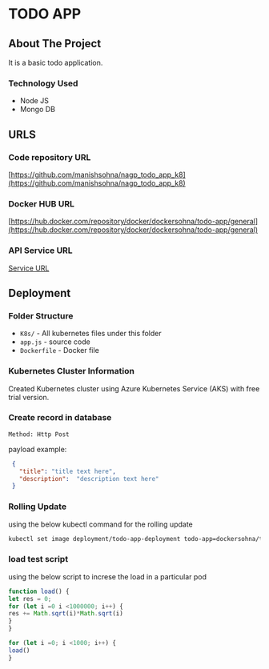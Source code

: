# TODO APP
  
<!-- ABOUT THE PROJECT -->
## About The Project
It is a basic todo application. 

### Technology Used

* Node JS
* Mongo DB


<!-- URLS -->
## URLS

### Code repository URL
[https://github.com/manishsohna/nagp_todo_app_k8](https://github.com/manishsohna/nagp_todo_app_k8)

### Docker HUB URL
[https://hub.docker.com/repository/docker/dockersohna/todo-app/general](https://hub.docker.com/repository/docker/dockersohna/todo-app/general)

### API Service URL
[Service URL](http://20.253.46.187)

## Deployment

### Folder Structure

  - `K8s/` - All kubernetes files under this folder
  - `app.js` - source code
  - `Dockerfile` - Docker file

### Kubernetes Cluster Information
Created Kubernetes cluster using Azure Kubernetes Service (AKS) with free trial version.

<!-- insert data -->
### Create record in database

```Method: Http Post```
 
 payload example:
 ``` JSON
  {
    "title": "title text here",
    "description":  "description text here"
  }
```

### Rolling Update

using the below kubectl command for the rolling update

``` sh
kubectl set image deployment/todo-app-deployment todo-app=dockersohna/todo-app:v1.1
```

### load test script

using the below script to increse the load in a particular pod

``` javascript
function load() {
let res = 0;
for (let i =0 i <1000000; i++) {
res += Math.sqrt(i)*Math.sqrt(i)
}
}

for (let i =0; i <1000; i++) {
load()
}
```
